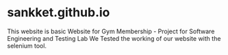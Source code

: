 # sankket.github.io
This website is basic Website for Gym Membership  - Project for Software Engineering and Testing Lab 
We Tested the working of our website with the selenium tool.
